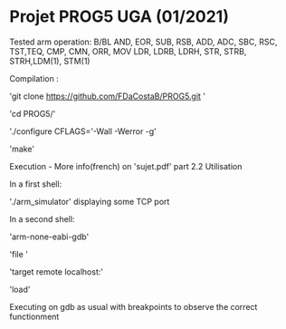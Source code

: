 # Projet PROG5 UGA (01/2021)

Tested arm operation:
B/BL
AND, EOR, SUB, RSB, ADD, ADC, SBC, RSC, TST,TEQ, CMP, CMN, ORR, MOV
LDR, LDRB, LDRH, STR, STRB, STRH,LDM(1), STM(1)

Compilation :

'git clone https://github.com/FDaCostaB/PROG5.git '

'cd PROG5/'

'./configure CFLAGS='-Wall -Werror -g' 

'make'

Execution - More info(french) on 'sujet.pdf' part 2.2 Utilisation

In a first shell:

'./arm_simulator' displaying some TCP port

In a second shell:

'arm-none-eabi-gdb'

'file <path of a arm script>'
  
'target remote localhost:<port given by the simulator>'
  
'load'

Executing on gdb as usual with breakpoints to observe the correct functionment
